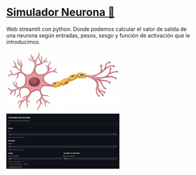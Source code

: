 # [Simulador Neurona 🧠](https://jaimesalado-simuladorneurona-app-ouy6aw.streamlit.app/ "Simulador Neurona 🧠")

Web streamlit con python. Donde podemos calcular el valor de salida de una neurona según entradas, pesos, sesgo y función de activación que le introducimos.

<img src= "neurona.jpg" width="300">

<img src= "simuladorneurona.png" width="300">

